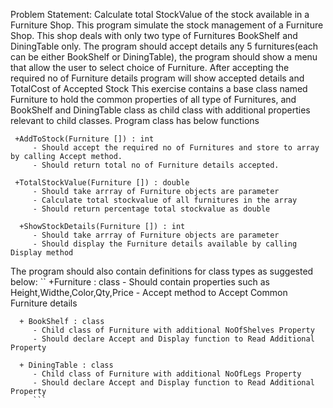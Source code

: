 Problem Statement: Calculate total StockValue of the stock available in a Furniture Shop.
This program simulate the stock management of a Furniture Shop. This shop deals with only two type of Furnitures BookShelf and DiningTable only. The program should accept details any 5 furnitures(each can be either BookShelf or DiningTable), the program should show a menu that allow the user to select choice of Furniture. After accepting the required no of Furniture details program will show accepted details and TotalCost of Accepted Stock
This exercise contains a base class named Furniture to hold the common properties of all type of Furnitures, and BookShelf and DiningTable class as child class with additional properties relevant to child classes. Program class has below functions
```
 +AddToStock(Furniture []) : int
     - Should accept the required no of Furnitures and store to array by calling Accept method.
     - Should return total no of Furniture details accepted.

 +TotalStockValue(Furniture []) : double
     - Should take arrray of Furniture objects are parameter
     - Calculate total stockvalue of all furnitures in the array
     - Should return percentage total stockvalue as double

  +ShowStockDetails(Furniture []) : int
     - Should take arrray of Furniture objects are parameter
     - Should display the Furniture details available by calling Display method
```
The program should also contain definitions for  class types as suggested below:
 ``
  +Furniture : class
     - Should contain properties such as Height,Widthe,Color,Qty,Price 
     - Accept method to Accept Common Furniture details 
```
  + BookShelf : class
     - Child class of Furniture with additional NoOfShelves Property
     - Should declare Accept and Display function to Read Additional Property

  + DiningTable : class
     - Child class of Furniture with additional NoOfLegs Property
     - Should declare Accept and Display function to Read Additional Property
     ```
